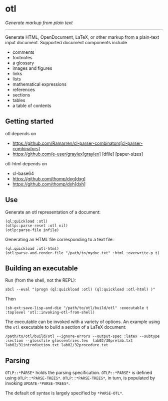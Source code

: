 # otl

*Generate markup from plain text*

---

Generate HTML, OpenDocument, LaTeX, or other markup from a plain-text input document. Supported document components include 
- comments
- footnotes
- a glossary
- images and figures 
- links
- lists
- mathematical expressions
- references
- sections
- tables
- a table of contents


## Getting started

otl depends on
- https://github.com/Ramarren/cl-parser-combinators[cl-parser-combinators]
- https://github.com/e-user/graylex[graylex]
[dfile]
[paper-sizes]


otl-html depends on
- cl-base64
- https://github.com/thomp/dxg[dxg]
- https://github.com/thomp/dxh[dxh]


## Use

Generate an otl representation of a document:
	 
    (ql:quickload :otl)
	(otlp::parse-reset :otl nil)	
    (otlp:parse-file infile)


Generating an HTML file corresponding to a text file:

    (ql:quickload :otl-html)
    (otl:parse-and-render-file "/path/to/mydoc.txt" :html :overwrite-p t)


## Building an executable

Run (from the shell, not the REPL):

    sbcl --eval "(progn (ql:quickload :otl) (ql:quickload :otl-html) )"
	
Then

	(sb-ext:save-lisp-and-die "/path/to/otl/build/otl" :executable t :toplevel 'otl::invoking-otl-from-shell)


The executable can be invoked with a variety of options. An example using the `otl` executable to build a section of a LaTeX document:

    /path/to/otl/build/otl --ignore-errors --output-spec :latex --subtype :section --glossfile glossentries.tex  lab02/30prelab.txt lab02/31introduction.txt lab02/32procedure.txt


## Parsing

`OTLP::*PARSE*` holds the parsing specification. `OTLP::*PARSE*` is defined using `OTLP::*PARSE-TREES*`. `OTLP::*PARSE-TREES*`, in turn, is populated by invoking `UPDATE-*PARSE-TREES*`. 

The default otl syntax is largely specified by `*PARSE-OTL*`.
